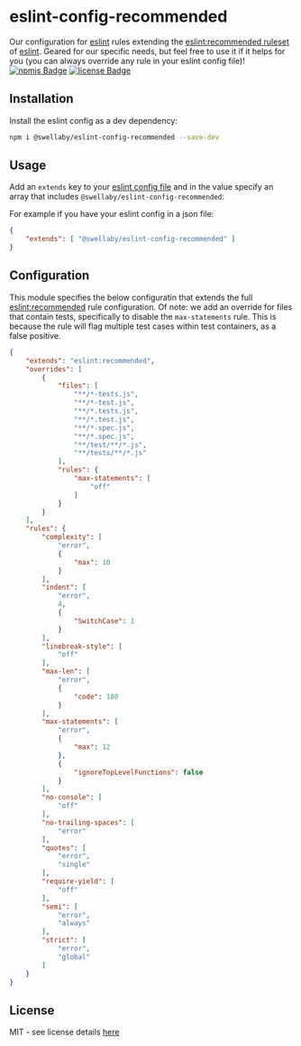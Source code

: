 # eslint-config-recommended
Our configuration for [eslint][eslint-url] rules extending the [eslint:recommended ruleset][eslint-recommended-rules-url] of [eslint][eslint-url]. Geared for our specific needs, but feel free to use it if it helps for you (you can always override any rule in your eslint config file)!  
[![npmjs Badge][npmjs-version-badge]][npmjs-pkg-url] [![license Badge][license-badge]][license-url]

## Installation
Install the eslint config as a dev dependency:
```sh
npm i @swellaby/eslint-config-recommended --save-dev
```

## Usage
Add an `extends` key to your [eslint config file][eslint-config-files-url] and in the value specify an array that includes `@swellaby/eslint-config-recommended`:

For example if you have your eslint config in a json file:
```json
{
    "extends": [ "@swellaby/eslint-config-recommended" ]
}
``` 

## Configuration
This module specifies the below configuratin that extends the full [eslint:recommended][eslint-recommended-rules-url] rule configuration. Of note: we add an override for files that contain tests, specifically to disable the `max-statements` rule. This is because the rule will flag multiple test cases within test containers, as a false positive. 

```json
{
    "extends": "eslint:recommended",
    "overrides": [
        {
            "files": [
                "**/*-tests.js",
                "**/*-test.js",
                "**/*.tests.js",
                "**/*.test.js",
                "**/*-spec.js",
                "**/*.spec.js",
                "**/test/**/*.js",
                "**/tests/**/*.js"
            ],
            "rules": {
                "max-statements": [
                    "off"
                ]
            }
        }
    ],
    "rules": {
        "complexity": [
            "error",
            {
                "max": 10
            }
        ],
        "indent": [
            "error",
            4,
            {
                "SwitchCase": 1
            }
        ],
        "linebreak-style": [
            "off"
        ],
        "max-len": [
            "error",
            {
                "code": 180
            }
        ],
        "max-statements": [
            "error",
            {
                "max": 12
            },
            {
                "ignoreTopLevelFunctions": false
            }
        ],
        "no-console": [
            "off"
        ],
        "no-trailing-spaces": [
            "error"
        ],
        "quotes": [
            "error",
            "single"
        ],
        "require-yield": [
            "off"
        ],
        "semi": [
            "error",
            "always"
        ],
        "strict": [
            "error",
            "global"
        ]
    }
}
```

## License
MIT - see license details [here][license-url]

[npmjs-version-badge]: https://img.shields.io/npm/v/@swellaby/eslint-config-recommended.svg
[npmjs-pkg-url]: https://www.npmjs.com/package/@swellaby/eslint-config-recommended
[eslint-url]: https://eslint.org/
[eslint-recommended-rules-url]: https://eslint.org/docs/user-guide/configuring#using-eslintrecommended
[eslint-config-files-url]: https://eslint.org/docs/user-guide/configuring#using-configuration-files
[license-url]: https://github.com/swellaby/eslint-config/blob/master/LICENSE
[license-badge]: https://img.shields.io/github/license/swellaby/eslint-config.svg